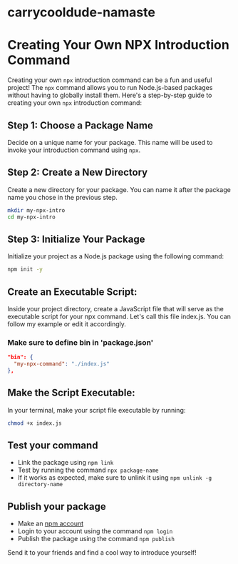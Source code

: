 # carrycooldude-namaste
# Creating Your Own NPX Introduction Command

Creating your own `npx` introduction command can be a fun and useful project! The `npx` command allows you to run Node.js-based packages without having to globally install them. Here's a step-by-step guide to creating your own `npx` introduction command:

## Step 1: Choose a Package Name

Decide on a unique name for your package. This name will be used to invoke your introduction command using `npx`.

## Step 2: Create a New Directory

Create a new directory for your package. You can name it after the package name you chose in the previous step.

```bash
mkdir my-npx-intro
cd my-npx-intro
```

## Step 3: Initialize Your Package

Initialize your project as a Node.js package using the following command:
```bash
npm init -y
```

## Create an Executable Script:
Inside your project directory, create a JavaScript file that will serve as the executable script for your npx command. Let's call this file index.js. You can follow my example or edit it accordingly.

### Make sure to define bin in 'package.json'
```json
"bin": {
  "my-npx-command": "./index.js"
},
```
## Make the Script Executable:
In your terminal, make your script file executable by running:

```bash
chmod +x index.js
```

## Test your command
- Link the package using `npm link`
- Test by running the command `npx package-name`
- If it works as expected, make sure to unlink it using `npm unlink -g directory-name`

## Publish your package
- Make an [npm account](https://www.npmjs.com/) 
- Login to your account using the command `npm login`
- Publish the package using the command `npm publish`

Send it to your friends and find a cool way to introduce yourself!

